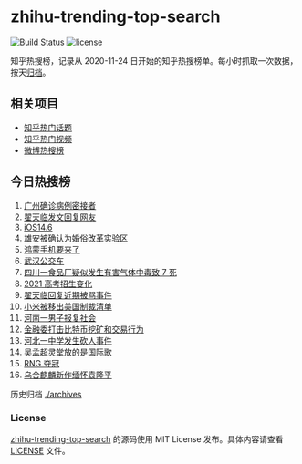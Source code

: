 # zhihu-trending-top-search

[![Build Status](https://github.com/justjavac/zhihu-trending-top-search/workflows/ci/badge.svg?branch=main)](https://github.com/justjavac/zhihu-trending-top-search/actions)
[![license](https://img.shields.io/github/license/justjavac/zhihu-trending-top-search)](https://github.com/justjavac/zhihu-trending-top-search/blob/main/LICENSE)

知乎热搜榜，记录从 2020-11-24 日开始的知乎热搜榜单。每小时抓取一次数据，按天[归档](./archives)。

## 相关项目

- [知乎热门话题](https://github.com/justjavac/zhihu-trending-hot-questions)
- [知乎热门视频](https://github.com/justjavac/zhihu-trending-hot-video)
- [微博热搜榜](https://github.com/justjavac/weibo-trending-hot-search)

## 今日热搜榜

<!-- BEGIN -->
<!-- 最后更新时间 Wed May 26 2021 19:18:04 GMT+0800 (China Standard Time) -->

1. [广州确诊病例密接者](https://www.zhihu.com/search?q=广州疫情)
2. [翟天临发文回复网友](https://www.zhihu.com/search?q=翟天临)
3. [iOS14.6](https://www.zhihu.com/search?q=ios14.6)
4. [雄安被确认为婚俗改革实验区](https://www.zhihu.com/search?q=雄安)
5. [鸿蒙手机要来了](https://www.zhihu.com/search?q=华为鸿蒙)
6. [武汉公交车](https://www.zhihu.com/search?q=武汉公交车)
7. [四川一食品厂疑似发生有害气体中毒致 7 死](https://www.zhihu.com/search?q=四川食品厂)
8. [2021 高考招生变化](https://www.zhihu.com/search?q=高考招生)
9. [翟天临回复近期被骂事件](https://www.zhihu.com/search?q=翟天临回复)
10. [小米被移出美国制裁清单](https://www.zhihu.com/search?q=小米美国和解)
11. [河南一男子报复社会](https://www.zhihu.com/search?q=河南男子)
12. [金融委打击比特币挖矿和交易行为](https://www.zhihu.com/search?q=金融委打击比特币)
13. [河北一中学发生砍人事件](https://www.zhihu.com/search?q=河北中学砍人)
14. [吴孟超灵堂放的是国际歌](https://www.zhihu.com/search?q=吴孟超)
15. [RNG 夺冠](https://www.zhihu.com/search?q=rng)
16. [乌合麒麟新作缅怀袁隆平](https://www.zhihu.com/search?q=乌合麒麟新作)

<!-- END -->

历史归档 [./archives](./archives)

### License

[zhihu-trending-top-search](https://github.com/justjavac/zhihu-trending-top-search)
的源码使用 MIT License 发布。具体内容请查看 [LICENSE](./LICENSE) 文件。
